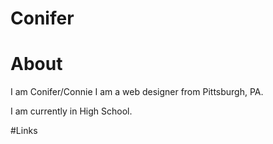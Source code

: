 # Conifer

# About

I am Conifer/Connie I am a web designer from Pittsburgh, PA.

I am currently in High School.

#Links


<!---
Coniferr/Coniferr is a ✨ special ✨ repository because its `README.md` (this file) appears on your GitHub profile.
You can click the Preview link to take a look at your changes.
--->
